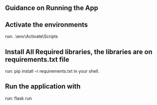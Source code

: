 ## Guidance on Running the App

## Activate the environments
run: .\env\Activate\Scripts

## Install All Required libraries, the libraries are on requirements.txt file
run: pip install -r requirements.txt in your shell.

## Run the application with
run: flask run